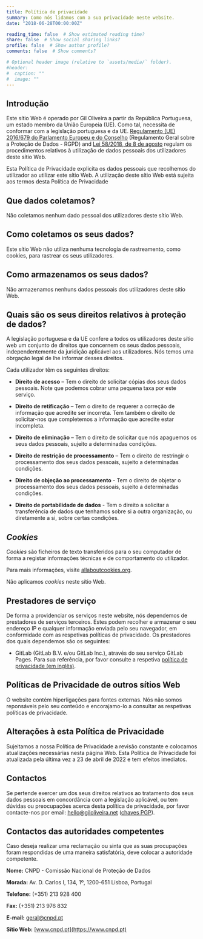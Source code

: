 ```yaml
---
title: Política de privacidade
summary: Como nós lidamos com a sua privacidade neste website.
date: "2018-06-28T00:00:00Z"

reading_time: false  # Show estimated reading time?
share: false  # Show social sharing links?
profile: false  # Show author profile?
comments: false  # Show comments?

# Optional header image (relative to `assets/media/` folder).
#header:
#  caption: ""
#  image: ""
---
```


## Introdução

Este sítio Web é operado por Gil Oliveira a partir da República Portuguesa, um estado membro da União Europeia (UE). Como tal, necessita de conformar com a legislação portuguesa e da UE. [Regulamento (UE) 2016/679 do Parlamento Europeu e do Conselho](https://eur-lex.europa.eu/eli/reg/2016/679/oj?locale=pt) (Regulamento Geral sobre a Proteção de Dados - RGPD) and [Lei 58/2018, de 8 de agosto](https://dre.pt/dre/detalhe/lei/58-2019-123815982) regulam os procedimentos relativos à utilização de dados pessoais dos utilizadores deste sítio Web.

Esta Política de Privacidade explicita os dados pessoais que recolhemos do utilizador ao utilizar este sítio Web. A utilização deste sítio Web está sujeita aos termos desta Política de Privacidade

## Que dados coletamos?

Não coletamos nenhum dado pessoal dos utilizadores deste sítio Web.

## Como coletamos os seus dados?

Este sítio Web não utiliza nenhuma tecnologia de rastreamento, como cookies, para rastrear os seus utilizadores.

## Como armazenamos os seus dados?

Não armazenamos nenhuns dados pessoais dos utilizadores deste sítio Web.

## Quais são os seus direitos relativos à proteção de dados?

A legislação portuguesa e da UE confere a todos os utilizadores deste sítio web um conjunto de direitos que concernem os seus dados pessoais, independentemente da juridição aplicável aos utilizadores. Nós temos uma obrgação legal de lhe informar desses direitos.

Cada utilizador têm os seguintes direitos:

- **Direito de acesso** – Tem o direito de solicitar cópias dos seus dados pessoais. Note que podemos cobrar uma pequena taxa por este serviço.

- **Direito de retificação** – Tem o direito de requerer a correção de informação que acredite ser incorreta. Tem também o direito de solicitar-nos que completemos a informação que acredite estar incompleta.

- **Direito de eliminação** – Tem o direito de solicitar que nós apaguemos os seus dados pessoais, sujeito a determinadas condições.

- **Direito de restrição de processamento** – Tem o direito de restringir o processamento dos seus dados pessoais, sujeito a determinadas condições.

- **Direito de objeção ao processamento** - Tem o direito de objetar o processamento dos seus dados pessoais, sujeito a determinadas condições.

- **Direito de portabilidade de dados** - Tem o direito a solicitar a transferência de dados que tenhamos sobre si a outra organização, ou diretamente a si, sobre certas condições.

## *Cookies*

*Cookies* são ficheiros de texto transferidos para o seu computador de forma a registar informações técnicas e de comportamento do utilizador.

Para mais informações, visite [allaboutcookies.org](https://allaboutcookies.org).

Não aplicamos *cookies* neste sítio Web.

## Prestadores de serviço

De forma a providenciar os serviços neste website, nós dependemos de prestadores de serviços terceiros. Estes podem recolher e armazenar o seu endereço IP e qualquer informação enviada pelo seu navegador, em conformidade com as respetivas políticas de privacidade. Os prestadores dos quais dependemos são os seguintes:

- GitLab (GitLab B.V. e/ou GitLab Inc.), através do seu serviço GitLab Pages. Para sua referência, por favor consulte a respetiva [política de privacidade (em inglês)](https://about.gitlab.com/privacy/).

## Políticas de Privacidade de outros sítios Web

O website contém hiperligações para fontes externas. Nós não somos reponsáveis pelo seu conteúdo e encorajamo-lo a consultar as respetivas políticas de privacidade.

## Alterações à esta Política de Privacidade

Sujeitamos a nossa Política de Privacidade a revisão constante e colocamos atualizações necessárias nesta página Web. Esta Política de Privacidade foi atualizada pela última vez a 23 de abril de 2022 e tem efeitos imediatos.

## Contactos

Se pertende exercer um dos seus direitos relativos ao tratamento dos seus dados pessoais em concordância com a legislação aplicável, ou tem dúvidas ou preocupações acerca desta política de privacidade, por favor contacte-nos por email: [hello@giloliveira.net](mailto:hello@giloliveira.net) ([chaves PGP](https://keybase.io/giloliveira/pgp_keys.asc)).

## Contactos das autoridades competentes

Caso deseja realizar uma reclamação ou sinta que as suas procupações foram respondidas de uma maneira satisfatória, deve colocar a autoridade competente.

**Nome:** CNPD - Comissão Nacional de Proteção de Dados

**Morada:** Av. D. Carlos I, 134, 1º, 1200-651 Lisboa, Portugal

**Telefone:** (+351) 213 928 400

**Fax:** (+351) 213 976 832

**E-mail:** [geral@cnpd.pt](mailto:geral@cnpd.pt)

**Sítio Web:** [www.cnpd.pt](https://www.cnpd.pt)
